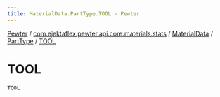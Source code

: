 ```yaml
---
title: MaterialData.PartType.TOOL - Pewter
---
```


[Pewter](../../../index.html) / [com.ejektaflex.pewter.api.core.materials.stats](../../index.html) / [MaterialData](../index.html) / [PartType](index.html) / [TOOL](./-t-o-o-l.html)

# TOOL

`TOOL`